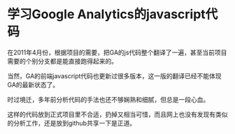 # 学习Google Analytics的javascript代码 #

在2011年4月份，根据项目的需要，把GA的js代码整个翻译了一遍，甚至当前项目需要的个别分支都是能直接跑得起来的。

当然，GA的前端javascript代码也更新过很多版本，这一版的翻译已经不能体现GA的最新状态了。

时过境迁，多年前分析代码的手法也还不够娴熟和细腻，但总是一段心血。

这样的代码放到正式项目里不合适，扔掉又相当可惜，而且网上也没有发现有类似的分析工作，还是放到github共享一下是正道。

